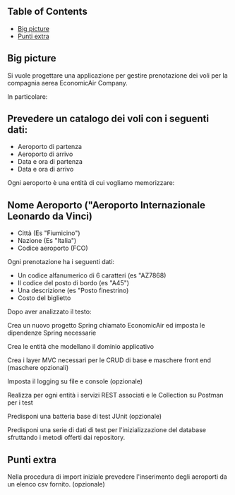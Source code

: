## Table of Contents 
- [Big picture](#Big-picture)
- [Punti extra](#Punti-extra)

## Big picture
Si vuole progettare una applicazione per gestire prenotazione dei voli per la compagnia aerea EconomicAir Company.

In particolare:

## Prevedere un catalogo dei voli con i seguenti dati:

- Aeroporto di partenza
- Aeroporto di arrivo
- Data e ora di partenza
- Data e ora di arrivo

Ogni aeroporto è una entità di cui vogliamo memorizzare:

## Nome Aeroporto ("Aeroporto Internazionale Leonardo da Vinci)
- Città (Es "Fiumicino")
- Nazione (Es "Italia")
- Codice aeroporto (FCO)

Ogni prenotazione ha i seguenti dati:

- Un codice alfanumerico di 6 caratteri (es "AZ7868)
- Il codice del posto di bordo (es "A45")
- Una descrizione (es "Posto finestrino)
- Costo del biglietto

Dopo aver analizzato il testo:

Crea un nuovo progetto Spring chiamato EconomicAir ed imposta le dipendenze Spring necessarie

Crea le entità che modellano il dominio applicativo

Crea i layer MVC necessari per le CRUD di base e maschere front end (maschere opzionali)

Imposta il logging su file e console (opzionale)

Realizza per ogni entità i servizi REST associati e le Collection su Postman per i test

Predisponi una batteria base di test JUnit (opzionale)

Predisponi una serie di dati di test per l'inizializzazione del database sfruttando i metodi offerti dai repository.

## Punti extra
Nella procedura di import iniziale prevedere l'inserimento degli aeroporti da un elenco csv fornito. (opzionale)
